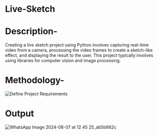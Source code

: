 # Live-Sketch
# Description-
Creating a live sketch project using Python involves capturing real-time video from a camera, processing the video frames to create a sketch-like effect, and displaying the result to the user. This project typically involves using libraries for computer vision and image processing.
# Methodology-
![Define Project Requirements](https://github.com/user-attachments/assets/91c1229b-253e-4add-b584-5f8d5c9cfb8e)
# Output
![WhatsApp Image 2024-08-07 at 12 45 25_ab5b662c](https://github.com/user-attachments/assets/91a6dab3-1064-49af-8b1d-aab239753ee4)

